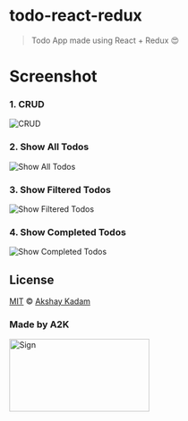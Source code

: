 # todo-react-redux

> Todo App made using React + Redux :heart_eyes:

# Screenshot

### 1. CRUD

![CRUD](http://imgur.com/LmHq9LQ.png)

### 2. Show All Todos

![Show All Todos](http://imgur.com/iY1KkNn.png)

### 3. Show Filtered Todos

![Show Filtered Todos](http://imgur.com/NwUBeYY.png)

### 4. Show Completed Todos

![Show Completed Todos](http://imgur.com/zvJzivn.png)

## License

[MIT](LICENSE.md) © [Akshay Kadam](https://github.com/deadcoder0904)

### Made by A2K

<img src="http://imgur.com/jfmA33n.png" alt="Sign" width=250 height=130 />